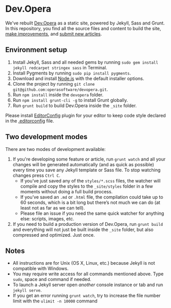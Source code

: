 # Dev.Opera

We've rebuilt [Dev.Opera](http://dev.opera.com/) as a static site, powered by Jekyll, Sass and Grunt. In this repository, you find all the source files and content to build the site, [make improvements](CONTRIBUTING.md#code-improvements), and [submit new articles](CONTRIBUTING.md#article-suggestions--contributions).

## Environment setup

1. Install Jekyll, Sass and all needed gems by running `sudo gem install jekyll redcarpet stringex sass` in Terminal.
2. Install Pygments by running `sudo pip install pygments`.
3. Download and install [Node.js](http://nodejs.org) with the default installer options.
4. Clone the project by running `git clone git@github.com:operasoftware/devopera.git`.
5. Run `npm install` inside the `devopera` folder.
6. Run `npm install grunt-cli -g` to install Grunt globally.
7. Run `grunt build` to build Dev.Opera inside the `_site` folder.

Please install [EditorConfig](http://editorconfig.org/#download) plugin for your editor to keep code style declared in the [.editorconfig](.editorconfig) file.

## Two development modes

There are two modes of development available:

1. If you're developing some feature or article, run `grunt watch` and all your changes will be generated automatically (and as quick as possible) every time you save any Jekyll template or Sass file. To stop watching changes press `Ctrl C`.
	- If you’ve just saved any of the `styles/*.scss` files, the watcher will compile and copy the styles to the `_site/styles` folder in a few moments without doing a full build process.
	- If you’ve saved an `.md` or `.html` file, the compilation could take up to 60 seconds, which is a bit long but there’s not much we can do (at least not as far as we can tell).
	- Please file an issue if you need the same quick watcher for anything else: scripts, images, etc.
2. If you need to build a production version of Dev.Opera, run `grunt build` and everything will not just be built inside the `_site` folder, but also compressed and optimized. Just once.

## Notes

- All instructions are for Unix (OS X, Linux, etc.) because Jekyll is not compatible with Windows.
- You may require write access for all commands mentioned above. Type `sudo`, space and command if needed.
- To launch a Jekyll server open _another_ console instance or tab and run `jekyll serve`.
- If you get an error running `grunt watch`, try to increase the file number limit with the `ulimit -n 10000` command
